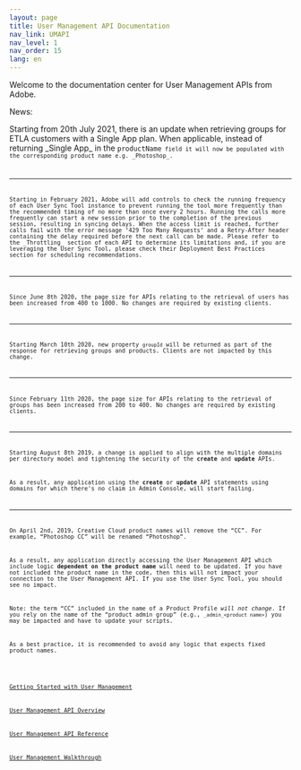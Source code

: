 ```yaml
---
layout: page
title: User Management API Documentation
nav_link: UMAPI
nav_level: 1
nav_order: 15
lang: en
---
```


Welcome to the documentation center for User Management APIs from Adobe.  

News:  
<div class="isa_info">
<p>Starting from 20th July 2021, there is an update when retrieving groups for ETLA customers with a Single App plan. When applicable, instead of returning _Single App_ in the <code>productName<code> field it will now be populated with the corresponding product name e.g. _Photoshop_.</p>
<hr class="api-ref-rule">
<p>Starting in February 2021, Adobe will add controls to check the running frequency of each User Sync Tool instance to prevent running the tool more frequently than the recommended timing of no more than once every 2 hours. Running the calls more frequently can start a new session prior to the completion of the previous session, resulting in syncing delays. When the access limit is reached, further calls fail with the error message ‘429 Too Many Requests’ and a Retry-After header containing the delay required before the next call can be made. Please refer to the _Throttling_ section of each API to determine its limitations and, if you are leveraging the User Sync Tool, please check their Deployment Best Practices section for scheduling recommendations.</p>
<hr class="api-ref-rule">
<p>Since June 8th 2020, the page size for APIs relating to the retrieval of users has been increased from 400 to 1000. No changes are required by existing clients.</p>
<hr class="api-ref-rule">
<p>Starting March 10th 2020, new property <code>groupId</code> will be returned as part of the response for retrieving groups and products. Clients are not impacted by this change.</p>
<hr class="api-ref-rule">
<p>Since February 11th 2020, the page size for APIs relating to the retrieval of groups has been increased from 200 to 400. No changes are required by existing clients.</p>
<hr class="api-ref-rule">
<p>Starting August 8th 2019, a change is applied to align with the multiple domains per directory model and tightening the security of the <strong>create</strong> and <strong>update</strong> APIs.</p>
<p>As a result, any application using the <strong>create</strong> or <strong>update</strong> API statements using domains for which there's no claim in Admin Console, will start failing.</p>
<hr class="api-ref-rule">
<p>On April 2nd, 2019, Creative Cloud product names will remove the “CC”. For example, “Photoshop CC” will be renamed “Photoshop”.</p>
<p>As a result, any application directly accessing the User Management API which include logic <strong>dependent on the product name</strong> will need to be updated. If you have not included the product name in the code, then this will not impact your connection to the User Management API. If you use the User Sync Tool, you should see no impact.</p>
<p>Note: the term “CC” included in the name of a Product Profile <em>will not change</em>. If you rely on the name of the “product admin group” (e.g., <code>_admin_&lt;product name&gt;</code>) you may be impacted and have to update your scripts.</p>
<p>As a best practice, it is recommended to avoid any logic that expects fixed product names.</p>
</div>



[Getting Started with User Management](getstarted.md)

[User Management API Overview](API_introduction.md)

[User Management API Reference](RefOverview.md)

[User Management Walkthrough](samples/index.md)

